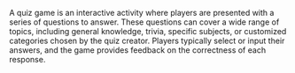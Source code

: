 A quiz game is an interactive activity where players are presented with a series of questions to answer. These questions can cover a wide range of topics, including general knowledge, trivia, specific subjects, or customized categories chosen by the quiz creator. Players typically select or input their answers, and the game provides feedback on the correctness of each response.
